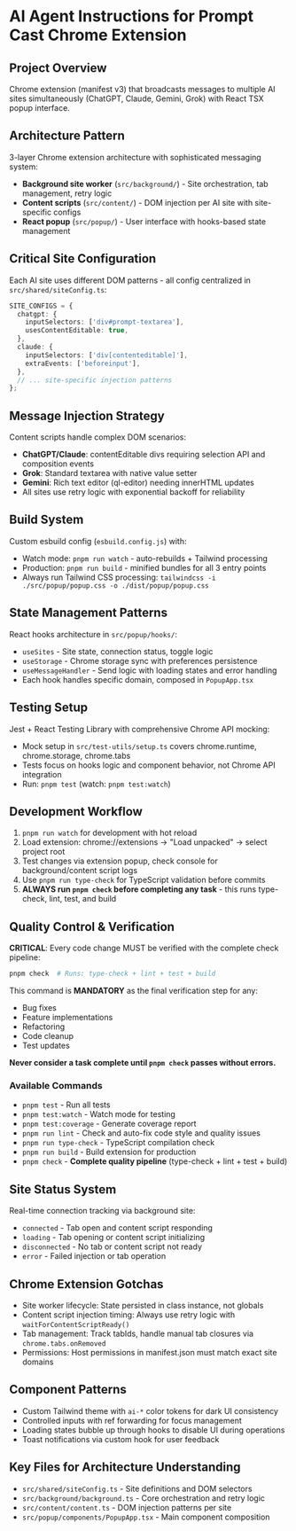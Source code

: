 # AI Agent Instructions for Prompt Cast Chrome Extension

## Project Overview

Chrome extension (manifest v3) that broadcasts messages to multiple AI sites simultaneously (ChatGPT, Claude, Gemini, Grok) with React TSX popup interface.

## Architecture Pattern

3-layer Chrome extension architecture with sophisticated messaging system:

- **Background site worker** (`src/background/`) - Site orchestration, tab management, retry logic
- **Content scripts** (`src/content/`) - DOM injection per AI site with site-specific configs
- **React popup** (`src/popup/`) - User interface with hooks-based state management

## Critical Site Configuration

Each AI site uses different DOM patterns - all config centralized in `src/shared/siteConfig.ts`:

```typescript
SITE_CONFIGS = {
  chatgpt: {
    inputSelectors: ['div#prompt-textarea'],
    usesContentEditable: true,
  },
  claude: {
    inputSelectors: ['div[contenteditable]'],
    extraEvents: ['beforeinput'],
  },
  // ... site-specific injection patterns
};
```

## Message Injection Strategy

Content scripts handle complex DOM scenarios:

- **ChatGPT/Claude**: contentEditable divs requiring selection API and composition events
- **Grok**: Standard textarea with native value setter
- **Gemini**: Rich text editor (ql-editor) needing innerHTML updates
- All sites use retry logic with exponential backoff for reliability

## Build System

Custom esbuild config (`esbuild.config.js`) with:

- Watch mode: `pnpm run watch` - auto-rebuilds + Tailwind processing
- Production: `pnpm run build` - minified bundles for all 3 entry points
- Always run Tailwind CSS processing: `tailwindcss -i ./src/popup/popup.css -o ./dist/popup/popup.css`

## State Management Patterns

React hooks architecture in `src/popup/hooks/`:

- `useSites` - Site state, connection status, toggle logic
- `useStorage` - Chrome storage sync with preferences persistence
- `useMessageHandler` - Send logic with loading states and error handling
- Each hook handles specific domain, composed in `PopupApp.tsx`

## Testing Setup

Jest + React Testing Library with comprehensive Chrome API mocking:

- Mock setup in `src/test-utils/setup.ts` covers chrome.runtime, chrome.storage, chrome.tabs
- Tests focus on hooks logic and component behavior, not Chrome API integration
- Run: `pnpm test` (watch: `pnpm test:watch`)

## Development Workflow

1. `pnpm run watch` for development with hot reload
2. Load extension: chrome://extensions → "Load unpacked" → select project root
3. Test changes via extension popup, check console for background/content script logs
4. Use `pnpm run type-check` for TypeScript validation before commits
5. **ALWAYS run `pnpm check` before completing any task** - this runs type-check, lint, test, and build

## Quality Control & Verification

**CRITICAL**: Every code change MUST be verified with the complete check pipeline:

```bash
pnpm check  # Runs: type-check + lint + test + build
```

This command is **MANDATORY** as the final verification step for any:

- Bug fixes
- Feature implementations
- Refactoring
- Code cleanup
- Test updates

**Never consider a task complete until `pnpm check` passes without errors.**

### Available Commands

- `pnpm test` - Run all tests
- `pnpm test:watch` - Watch mode for testing
- `pnpm test:coverage` - Generate coverage report
- `pnpm run lint` - Check and auto-fix code style and quality issues
- `pnpm run type-check` - TypeScript compilation check
- `pnpm run build` - Build extension for production
- `pnpm check` - **Complete quality pipeline** (type-check + lint + test + build)

## Site Status System

Real-time connection tracking via background site:

- `connected` - Tab open and content script responding
- `loading` - Tab opening or content script initializing
- `disconnected` - No tab or content script not ready
- `error` - Failed injection or tab operation

## Chrome Extension Gotchas

- Site worker lifecycle: State persisted in class instance, not globals
- Content script injection timing: Always use retry logic with `waitForContentScriptReady()`
- Tab management: Track tabIds, handle manual tab closures via `chrome.tabs.onRemoved`
- Permissions: Host permissions in manifest.json must match exact site domains

## Component Patterns

- Custom Tailwind theme with `ai-*` color tokens for dark UI consistency
- Controlled inputs with ref forwarding for focus management
- Loading states bubble up through hooks to disable UI during operations
- Toast notifications via custom hook for user feedback

## Key Files for Architecture Understanding

- `src/shared/siteConfig.ts` - Site definitions and DOM selectors
- `src/background/background.ts` - Core orchestration and retry logic
- `src/content/content.ts` - DOM injection patterns per site
- `src/popup/components/PopupApp.tsx` - Main component composition
